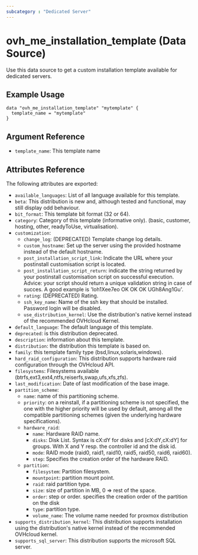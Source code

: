 ```yaml
---
subcategory : "Dedicated Server"
---
```


# ovh_me_installation_template (Data Source)

Use this data source to get a custom installation template available for dedicated servers.

## Example Usage

```hcl
data "ovh_me_installation_template" "mytemplate" {
  template_name = "mytemplate"
}
```

## Argument Reference

* `template_name`: This template name

## Attributes Reference

The following attributes are exported:

* `available_languages`: List of all language available for this template.
* `beta`: This distribution is new and, although tested and functional, may still display odd behaviour.
* `bit_format`: This template bit format (32 or 64).
* `category`: Category of this template (informative only). (basic, customer, hosting, other, readyToUse, virtualisation).
* `customization`: 
  * `change_log`: (DEPRECATED) Template change log details.
  * `custom_hostname`: Set up the server using the provided hostname instead of the default hostname.
  * `post_installation_script_link`: Indicate the URL where your postinstall customisation script is located.
  * `post_installation_script_return`: indicate the string returned by your postinstall customisation script on successful execution. Advice: your script should return a unique validation string in case of succes. A good example is 'loh1Xee7eo OK OK OK UGh8Ang1Gu'.
  * `rating`: (DEPRECATED) Rating.
  * `ssh_key_name`: Name of the ssh key that should be installed. Password login will be disabled.
  * `use_distribution_kernel`: Use the distribution's native kernel instead of the recommended OVHcloud Kernel.
* `default_language`: The default language of this template.
* `deprecated`: is this distribution deprecated.
* `description`: information about this template.
* `distribution`: the distribution this template is based on.
* `family`: this template family type (bsd,linux,solaris,windows).
* `hard_raid_configuration`: This distribution supports hardware raid configuration through the OVHcloud API.
* `filesystems`: Filesystems available (btrfs,ext3,ext4,ntfs,reiserfs,swap,ufs,xfs,zfs).
* `last_modification`: Date of last modification of the base image.
* `partition_scheme`: 
  * `name`: name of this partitioning scheme.
  * `priority`: on a reinstall, if a partitioning scheme is not specified, the one with the higher priority will be used by default, among all the compatible partitioning schemes (given the underlying hardware specifications).
  * `hardware_raid`: 
     * `name`: Hardware RAID name.
     * `disks`: Disk List. Syntax is cX:dY for disks and [cX:dY,cX:dY] for groups. With X and Y resp. the controller id and the disk id.
     * `mode`: RAID mode (raid0, raid1, raid10, raid5, raid50, raid6, raid60).
     * `step`: Specifies the creation order of the hardware RAID.
  * `partition`:
     * `filesystem`: Partition filesystem.
     * `mountpoint`: partition mount point.
     * `raid`: raid partition type.
     * `size`: size of partition in MB, 0 => rest of the space.
     * `order`: step or order. specifies the creation order of the partition on the disk
     * `type`: partition type.
     * `volume_name`: The volume name needed for proxmox distribution
* `supports_distribution_kernel`: This distribution supports installation using the distribution's native kernel instead of the recommended OVHcloud kernel.
* `supports_sql_server`: This distribution supports the microsoft SQL server.
